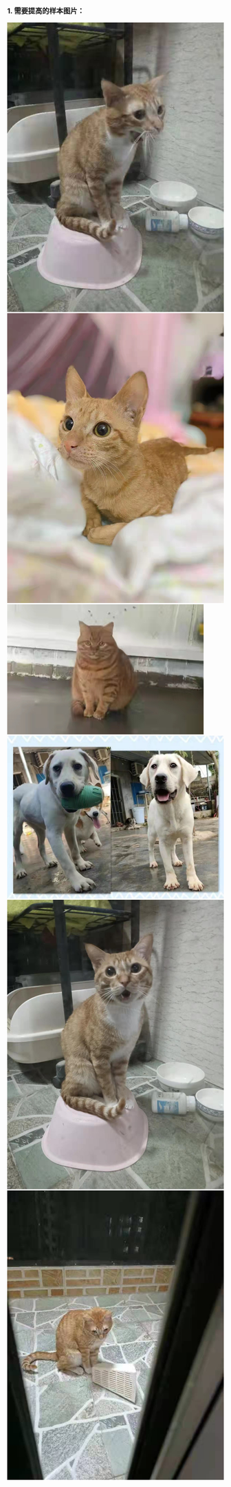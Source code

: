 ### 1. 需要提高的样本图片：
![cat 1](https://github.com/Furiends/AI/blob/main/imges/improving_example%20(1).jpg)
![cat 2](https://github.com/Furiends/AI/blob/main/imges/improving_example%20(2).jpg)
![cat 3](https://github.com/Furiends/AI/blob/main/imges/improving_example%20(3).jpg)
![cat 4](https://github.com/Furiends/AI/blob/main/imges/improving_example%20(4).jpg)
![cat 5](https://github.com/Furiends/AI/blob/main/imges/improving_example%20(5).jpg)
![cat 6](https://github.com/Furiends/AI/blob/main/imges/improving_example%20(6).jpg)
